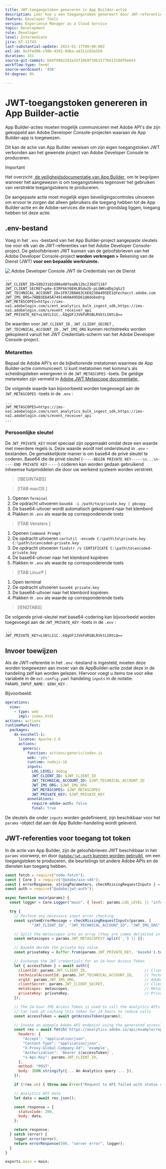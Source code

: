 ```yaml
---
title: JWT-toegangstoken genereren in App Builder-actie
description: Leer hoe u een toegangstoken genereert door JWT-referenties te gebruiken voor gebruik in een App Builder-handeling.
feature: Developer Tools
version: Experience Manager as a Cloud Service
topic: Development
role: Developer
level: Intermediate
jira: KT-11743
last-substantial-update: 2023-01-17T00:00:00Z
exl-id: 9a3fed96-c99b-43d1-9dba-a4311c65e5b9
duration: 151
source-git-commit: bb4f9982263a15f18b9f39b1577b61310dfbe643
workflow-type: tm+mt
source-wordcount: '456'
ht-degree: 0%

---
```


# JWT-toegangstoken genereren in App Builder-actie

App Builder-acties moeten mogelijk communiceren met Adobe API&#39;s die zijn gekoppeld aan Adobe Developer Console-projecten waaraan de App Builder-app is toegewezen.

Dit kan de actie van App Builder vereisen om zijn eigen toegangstoken JWT verbonden aan het gewenste project van Adobe Developer Console te produceren.

>[!IMPORTANT]
>
> Het overzicht [&#x200B; de veiligheidsdocumentatie van App Builder &#x200B;](https://developer.adobe.com/app-builder/docs/guides/security/) om te begrijpen wanneer het aangewezen is om toegangstokens tegenover het gebruiken van verstrekte toegangstokens te produceren.
>
> De aangepaste actie moet mogelijk eigen beveiligingscontroles uitvoeren om ervoor te zorgen dat alleen gebruikers die toegang hebben tot de App Builder-actie en de Adobe-services die eraan ten grondslag liggen, toegang hebben tot deze actie.


## .env-bestand

Voeg in het `.env` -bestand van het App Builder-project aangepaste sleutels toe voor elk van de JWT-referenties van het Adobe Developer Console-project. De geloofsbrieven JWT kunnen van de geloofsbrieven van het Adobe Developer Console-project __worden verkregen >__ Rekening van de Dienst (JWT) __voor een bepaalde werkruimte.__

![&#x200B; Adobe Developer Console JWT de Credentials van de Dienst &#x200B;](./assets/jwt-auth/jwt-credentials.png)

```
...
JWT_CLIENT_ID=58b23182d80a40fea8b12bc236d71167
JWT_CLIENT_SECRET=p8e-EIRF6kY6EHLBSdw2b-pLUWKodDqJqSz3
JWT_TECHNICAL_ACCOUNT_ID=1F072B8A63C6E0230A495EE1@techacct.adobe.com
JWT_IMS_ORG=7ABB3E6A5A7491460A495D61@AdobeOrg
JWT_METASCOPES=https://ims-na1.adobelogin.com/s/ent_analytics_bulk_ingest_sdk,https://ims-na1.adobelogin.com/s/event_receiver_api
JWT_PRIVATE_KEY=LS0tLS1C..kQgUFJJVkFURSBLRVktLS0tLQ==
```

De waarden voor `JWT_CLIENT_ID` , `JWT_CLIENT_SECRET` , `JWT_TECHNICAL_ACCOUNT_ID` , `JWT_IMS_ORG` kunnen rechtstreeks worden gekopieerd vanuit het JWT Credentials-scherm van het Adobe Developer Console-project.

### Metaretten

Bepaal de Adobe API&#39;s en de bijbehorende metatomen waarmee de App Builder-actie communiceert. U kunt metatomen met komma&#39;s als scheidingsteken weergeven in de `JWT_METASCOPES` -toets. De geldige metarealen zijn vermeld in [&#x200B; Adobe JWT Metascope documentatie &#x200B;](https://developer.adobe.com/developer-console/docs/guides/authentication/JWT/scopes).


De volgende waarde kan bijvoorbeeld worden toegevoegd aan de `JWT_METASCOPES` -toets in de `.env` :

```
...
JWT_METASCOPES=https://ims-na1.adobelogin.com/s/ent_analytics_bulk_ingest_sdk,https://ims-na1.adobelogin.com/s/event_receiver_api
...
```

### Persoonlijke sleutel

De `JWT_PRIVATE_KEY` moet speciaal zijn opgemaakt omdat deze een waarde met meerdere regels is. Deze waarde wordt niet ondersteund in `.env` -bestanden. De gemakkelijkste manier is om base64 de privé sleutel te coderen. Base64 die de privé sleutel (`-----BEGIN PRIVATE KEY-----\n...\n-----END PRIVATE KEY-----`) coderen kan worden gedaan gebruikend inheemse hulpmiddelen die door uw werkend systeem worden verstrekt.

>[!BEGINTABS]

>[!TAB  macOS ]

1. Openen `Terminal`
1. De opdracht uitvoeren `base64 -i /path/to/private.key | pbcopy`
1. De base64-uitvoer wordt automatisch gekopieerd naar het klembord
1. Plakken in `.env` als waarde op corresponderende toets

>[!TAB  Vensters ]

1. Openen `Command Prompt`
1. De opdracht uitvoeren `certutil -encode C:\path\to\private.key C:\path\to\encoded-private.key`
1. De opdracht uitvoeren `findstr /v CERTIFICATE C:\path\to\encoded-private.key`
1. De base64-uitvoer naar het klembord kopiëren
1. Plakken in `.env` als waarde op corresponderende toets

>[!TAB  Linux® ]

1. Open terminal
1. De opdracht uitvoeren `base64 private.key`
1. De base64-uitvoer naar het klembord kopiëren
1. Plakken in `.env` als waarde op corresponderende toets

>[!ENDTABS]

De volgende privé-sleutel met base64-codering kan bijvoorbeeld worden toegevoegd aan de `JWT_PRIVATE_KEY` -toets in de `.env` :

```
...
JWT_PRIVATE_KEY=LS0tLS1C..kQgUFJJVkFURSBLRVktLS0tLQ==
```

## Invoer toewijzen

Als de JWT-referentie in het `.env` -bestand is ingesteld, moeten deze worden toegewezen aan invoer van de AppBuilder-actie zodat deze in de handeling zelf kan worden gelezen. Hiervoor voegt u items toe voor elke variabele in de `ext.config.yaml` handeling `inputs` in de notatie: `PARAMS_INPUT_NAME: $ENV_KEY` .

Bijvoorbeeld:

```yaml
operations:
  view:
    - type: web
      impl: index.html
actions: actions
runtimeManifest:
  packages:
    dx-excshell-1:
      license: Apache-2.0
      actions:
        generic:
          function: actions/generic/index.js
          web: 'yes'
          runtime: nodejs:16
          inputs:
            LOG_LEVEL: debug
            JWT_CLIENT_ID: $JWT_CLIENT_ID
            JWT_TECHNICAL_ACCOUNT_ID: $JWT_TECHNICAL_ACCOUNT_ID
            JWT_IMS_ORG: $JWT_IMS_ORG
            JWT_METASCOPES: $JWT_METASCOPES
            JWT_PRIVATE_KEY: $JWT_PRIVATE_KEY
          annotations:
            require-adobe-auth: false
            final: true
```

De sleutels die onder `inputs` worden gedefinieerd, zijn beschikbaar voor het `params` -object dat aan de App Builder-handeling wordt geleverd.


## JWT-referenties voor toegang tot token

In de actie van App Builder, zijn de geloofsbrieven JWT beschikbaar in het `params` voorwerp, en door [`@adobe/jwt-auth` kunnen worden gebruikt &#x200B;](https://www.npmjs.com/package/@adobe/jwt-auth) om een toegangstoken te produceren, die beurtelings tot andere Adobe APIs en de diensten kan toegang hebben.

```javascript
const fetch = require("node-fetch");
const { Core } = require("@adobe/aio-sdk");
const { errorResponse, stringParameters, checkMissingRequestInputs } = require("../utils");
const auth = require("@adobe/jwt-auth");

async function main(params) {
  const logger = Core.Logger("main", { level: params.LOG_LEVEL || "info" });

  try {
    // Perform any necessary input error checking
    const systemErrorMessage = checkMissingRequestInputs(params, [
            "JWT_CLIENT_ID", "JWT_TECHNICAL_ACCOUNT_ID", "JWT_IMS_ORG", "JWT_CLIENT_SECRET", "JWT_METASCOPES", "JWT_PRIVATE_KEY"], []);

    // Split the metascopes into an array (they are comma delimited in the .env file)
    const metascopes = params.JWT_METASCOPES?.split(',') || [];

    // Base64 decode the private key value
    const privateKey = Buffer.from(params.JWT_PRIVATE_KEY, 'base64').toString('utf-8');

    // Exchange the JWT credentials for an 24-hour Access Token
    let { accessToken } = await auth({
      clientId: params.JWT_CLIENT_ID,                          // Client Id
      technicalAccountId: params.JWT_TECHNICAL_ACCOUNT_ID,     // Technical Account Id
      orgId: params.JWT_IMS_ORG,                               // Adobe IMS Org Id
      clientSecret: params.JWT_CLIENT_SECRET,                  // Client Secret
      metaScopes: metascopes,                                  // Metadcopes defining level of access the access token should provide
      privateKey: privateKey,                                  // Private Key to sign the JWT
    });

    // The 24-hour IMS Access Token is used to call the Analytics APIs
    // Can look at caching this token for 24 hours to reduce calls
    const accessToken = await getAccessToken(params);

    // Invoke an exmaple Adobe API endpoint using the generated accessToken
    const res = await fetch('https://analytics.adobe.io/api/example/reports', {
      headers: {
        "Accept": "application/json",
        "Content-Type": "application/json",
        "X-Proxy-Global-Company-Id": 'example',
        "Authorization": `Bearer ${accessToken}`,
        "x-Api-Key": params.JWT_CLIENT_ID,
      },
      method: "POST",
      body: JSON.stringify({... An Analytics query ... }),
    });

    if (!res.ok) { throw new Error("Request to API failed with status code " + res.status);}

    // Analytics API data
    let data = await res.json();

    const response = {
      statusCode: 200,
      body: data,
    };

    return response;
  } catch (error) {
    logger.error(error);
    return errorResponse(500, "server error", logger);
  }
}

exports.main = main;
```
